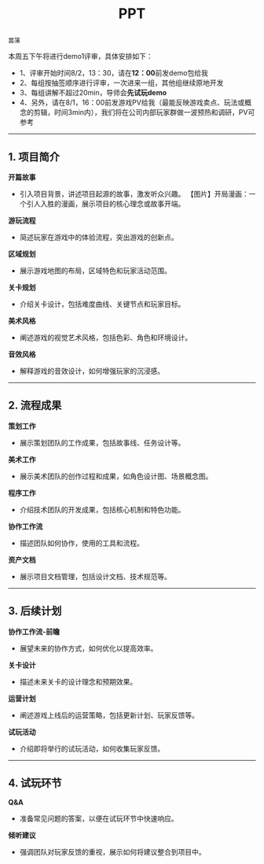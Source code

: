 <h1>
<p align="center">PPT</p>
</h1>

`菖蒲`

本周五下午将进行demo1评审，具体安排如下：
- 1、评审开始时间8/2，13：30，请在**12：00**前发demo包给我
- 2、每组按抽签顺序进行评审，一次进来一组，其他组继续原地开发
- 3、每组讲解不超过20min，导师会**先试玩demo**
- 4、另外，请在8/1，16：00前发游戏PV给我（最能反映游戏卖点、玩法或概念的剪辑，时间3min内），我们将在公司内部玩家群做一波预热和调研，PV可参考

---

## 1. 项目简介
**开篇故事**
- 引入项目背景，讲述项目起源的故事，激发听众兴趣。
【图片】开局漫画：一个引人入胜的漫画，展示项目的核心理念或故事开端。

**游玩流程**
- 简述玩家在游戏中的体验流程，突出游戏的创新点。

**区域规划**
- 展示游戏地图的布局，区域特色和玩家活动范围。

**关卡规划**
- 介绍关卡设计，包括难度曲线、关键节点和玩家目标。

**美术风格**
- 阐述游戏的视觉艺术风格，包括色彩、角色和环境设计。

**音效风格**
- 解释游戏的音效设计，如何增强玩家的沉浸感。

---

## 2. 流程成果
**策划工作**
- 展示策划团队的工作成果，包括故事线、任务设计等。

**美术工作**
- 展示美术团队的创作过程和成果，如角色设计图、场景概念图。

**程序工作**
- 介绍技术团队的开发成果，包括核心机制和特色功能。

**协作工作流**
- 描述团队如何协作，使用的工具和流程。

**资产文档**
- 展示项目文档管理，包括设计文档、技术规范等。

---

## 3. 后续计划
**协作工作流-前瞻**
- 展望未来的协作方式，如何优化以提高效率。

**关卡设计**
- 描述未来关卡的设计理念和预期效果。

**运营计划**
- 阐述游戏上线后的运营策略，包括更新计划、玩家反馈等。

**试玩活动**
- 介绍即将举行的试玩活动，如何收集玩家反馈。

---

## 4. 试玩环节
**Q&A**
- 准备常见问题的答案，以便在试玩环节中快速响应。

**倾听建议**
- 强调团队对玩家反馈的重视，展示如何将建议整合到项目中。
